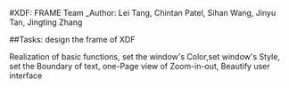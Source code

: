 #XDF: FRAME Team
_Author: Lei Tang, Chintan Patel, Sihan Wang, Jinyu Tan, Jingting Zhang

##Tasks: design the frame of XDF

Realization of basic functions, set the window's Color,set window's Style, set the Boundary of text, one-Page view of Zoom-in-out, Beautify user interface
